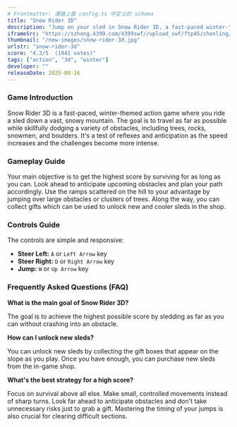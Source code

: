```yaml
---
# Frontmatter: 遵循上面 config.ts 中定义的 schema
title: "Snow Rider 3D"
description: "Jump on your sled in Snow Rider 3D, a fast-paced winter-themed action game. Steer down the snowy hills, dodge obstacles like trees and snowmen, and use ramps to perform jumps. Collect gifts to unlock new sleds and challenge your reflexes to get the highest score."
iframeSrc: "https://szhong.4399.com/4399swf//upload_swf/ftp45/chenling/20231130/2/index.html"
thumbnail: "/new-images/snow-rider-3d.jpg"
urlstr: "snow-rider-3d"
score: "4.3/5  (1041 votes)"
tags: ["action", "3d", "winter"]
developer: ""
releaseDate: 2025-08-16
---
```


### Game Introduction

Snow Rider 3D is a fast-paced, winter-themed action game where you ride a sled down a vast, snowy mountain. The goal is to travel as far as possible while skillfully dodging a variety of obstacles, including trees, rocks, snowmen, and boulders. It's a test of reflexes and anticipation as the speed increases and the challenges become more intense.

### Gameplay Guide

Your main objective is to get the highest score by surviving for as long as you can. Look ahead to anticipate upcoming obstacles and plan your path accordingly. Use the ramps scattered on the hill to your advantage by jumping over large obstacles or clusters of trees. Along the way, you can collect gifts which can be used to unlock new and cooler sleds in the shop.

### Controls Guide

The controls are simple and responsive:
- **Steer Left:** `A` or `Left Arrow` key
- **Steer Right:** `D` or `Right Arrow` key
- **Jump:** `W` or `Up Arrow` key

### Frequently Asked Questions (FAQ)

**What is the main goal of Snow Rider 3D?**

The goal is to achieve the highest possible score by sledding as far as you can without crashing into an obstacle.

**How can I unlock new sleds?**

You can unlock new sleds by collecting the gift boxes that appear on the slope as you play. Once you have enough, you can purchase new sleds from the in-game shop.

**What's the best strategy for a high score?**

Focus on survival above all else. Make small, controlled movements instead of sharp turns. Look far ahead to anticipate obstacles and don't take unnecessary risks just to grab a gift. Mastering the timing of your jumps is also crucial for clearing difficult sections.

